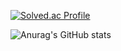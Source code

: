 [![Solved.ac Profile](http://mazassumnida.wtf/api/v2/generate_badge?boj=dlwodyd1435)](https://solved.ac/dlwodyd1435/)

![Anurag's GitHub stats](https://github-readme-stats.vercel.app/api?username=lee-jaeyong&show_icons=true&theme=radical)
